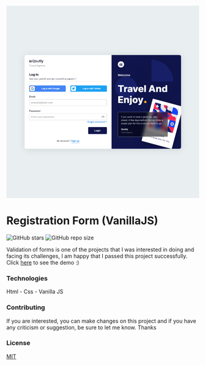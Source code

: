 <img src="./assets/img.jpg" />

# Registration Form (VanillaJS)
![GitHub stars](https://img.shields.io/github/stars/sajjadpaknia/Registration-Form--Vanilla-JS-.svg?style=flat&color=brightgreen)
![GitHub repo size](https://img.shields.io/github/repo-size/sajjadpaknia/Registration-Form--Vanilla-JS-/)<br>

Validation of forms is one of the projects that I was interested in doing and facing its challenges, I am happy that I passed this project successfully. Click [here](https://sajjadpaknia.github.io/Registration-Form--Vanilla-JS-/) to see the demo :)

### Technologies

Html - Css - Vanilla JS

### Contributing
If you are interested, you can make changes on this project and if you have any criticism or suggestion, be sure to let me know. Thanks

### License
[MIT](https://choosealicense.com/licenses/mit/)
